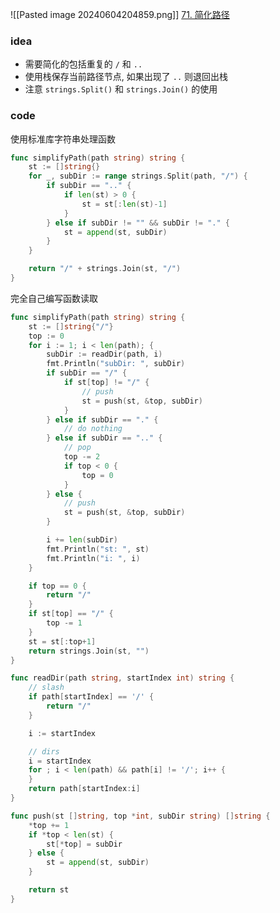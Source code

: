 ![[Pasted image 20240604204859.png]]
[71. 简化路径](https://leetcode.cn/problems/simplify-path/)

### idea
- 需要简化的包括重复的 `/` 和 `..`
- 使用栈保存当前路径节点, 如果出现了 `..` 则退回出栈
- 注意 `strings.Split()` 和 `strings.Join()` 的使用


### code
使用标准库字符串处理函数
```go
func simplifyPath(path string) string {
	st := []string{}
	for _, subDir := range strings.Split(path, "/") {
		if subDir == ".." {
			if len(st) > 0 {
				st = st[:len(st)-1]
			}
		} else if subDir != "" && subDir != "." {
			st = append(st, subDir)
		}
	}

	return "/" + strings.Join(st, "/")
}
```


完全自己编写函数读取
```go
func simplifyPath(path string) string {
	st := []string{"/"}
	top := 0
	for i := 1; i < len(path); {
		subDir := readDir(path, i)
		fmt.Println("subDir: ", subDir)
		if subDir == "/" {
			if st[top] != "/" {
				// push
				st = push(st, &top, subDir)
			}
		} else if subDir == "." {
			// do nothing
		} else if subDir == ".." {
			// pop
			top -= 2
			if top < 0 {
				top = 0
			}
		} else {
			// push
			st = push(st, &top, subDir)
		}

		i += len(subDir)
		fmt.Println("st: ", st)
		fmt.Println("i: ", i)
	}

	if top == 0 {
		return "/"
	}
	if st[top] == "/" {
		top -= 1
	}
	st = st[:top+1]
	return strings.Join(st, "")
}

func readDir(path string, startIndex int) string {
	// slash
	if path[startIndex] == '/' {
		return "/"
	}

	i := startIndex

	// dirs
	i = startIndex
	for ; i < len(path) && path[i] != '/'; i++ {
	}
	return path[startIndex:i]
}

func push(st []string, top *int, subDir string) []string {
	*top += 1
	if *top < len(st) {
		st[*top] = subDir
	} else {
		st = append(st, subDir)
	}

	return st
}
```
